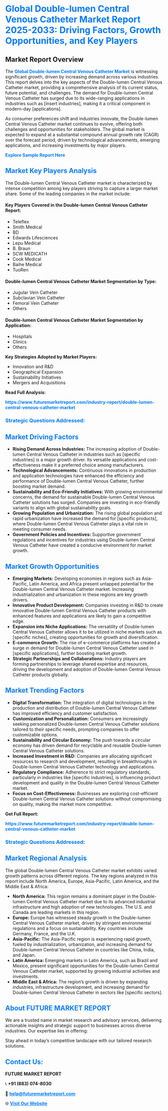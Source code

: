 <h1 style="color: #007BFF;">Global Double-lumen Central Venous Catheter Market Report 2025-2033: Driving Factors, Growth Opportunities, and Key Players</h1>

<section id="overview">
<h2>Market Report Overview</h2>
<p>The <a href="https://www.futuremarketreport.com/industry-report/double-lumen-central-venous-catheter-market" style="color: #007BFF; text-decoration: none;"><strong>Global Double-lumen Central Venous Catheter Market</strong></a> is witnessing significant growth, driven by increasing demand across various industries. This report delves into the key aspects of the Double-lumen Central Venous Catheter market, providing a comprehensive analysis of its current status, future potential, and challenges. The demand for Double-lumen Central Venous Catheter has surged due to its wide-ranging applications in industries such as [insert industries], making it a critical component in modern-day [applications].</p>
<p>As consumer preferences shift and industries innovate, the Double-lumen Central Venous Catheter market continues to evolve, offering both challenges and opportunities for stakeholders. The global market is expected to expand at a substantial compound annual growth rate (CAGR) over the forecast period, driven by technological advancements, emerging applications, and increasing investments by major players.</p>
</section>

<section id="overview">
<p><a href="https://www.futuremarketreport.com/request-sample/reportId=78193" style="color: #007BFF; text-decoration: none;"><strong>Explore Sample Report Here</strong></a></p>
</section>

<section id="key-players">
<h2 style="color: #007BFF;">Market Key Players Analysis</h2>
<p>The Double-lumen Central Venous Catheter market is characterized by intense competition among key players striving to capture a larger market share. Some of the leading companies in the market include:</p>
<h4>Key Players Covered in the Double-lumen Central Venous Catheter Report:</h4>
<ul><li>Teleflex</li><li>Smith Medical</li><li>BD</li><li>Edwards Lifesciences</li><li>Lepu Medical</li><li>B. Braun</li><li>SCW MEDICATH</li><li>Cook Medical</li><li>Baihe Medical</li><li>TuoRen</li></ul>
<h4>Double-lumen Central Venous Catheter Market Segmentation by Type:</h4>
<ul><li>Jugular Vein Catheter</li><li>Subclavian Vein Catheter</li><li>Femoral Vein Catheter</li><li>Others</li></ul>

<h4>Double-lumen Central Venous Catheter Market Segmentation by Application:</h4>
<ul><li>Hospitals</li><li>Clinics</li><li>Others</li></ul>
<p><strong>Key Strategies Adopted by Market Players:</strong></p>
<ul>
<li>Innovation and R&D</li>
<li>Geographical Expansion</li>
<li>Sustainability Initiatives</li>
<li>Mergers and Acquisitions</li>
</ul>
</section>

<section>
<p><strong>Read Full Analysis: </strong></p><a href="https://www.futuremarketreport.com/industry-report/double-lumen-central-venous-catheter-market" style="color: #007BFF; text-decoration: none;"><strong>https://www.futuremarketreport.com/industry-report/double-lumen-central-venous-catheter-market</strong></a>
<h3 style="color: #007BFF;">Strategic Questions Addressed:</h3>
</section>

<section id="driving-factors">
<h2 style="color: #007BFF;">Market Driving Factors</h2>
<ul>
<li><strong>Rising Demand Across Industries:</strong> The increasing adoption of Double-lumen Central Venous Catheter in industries such as [specific industries] is a major growth driver. Its versatile applications and cost-effectiveness make it a preferred choice among manufacturers.</li>
<li><strong>Technological Advancements:</strong> Continuous innovations in production and application technologies have enhanced the efficiency and performance of Double-lumen Central Venous Catheter, further boosting market demand.</li>
<li><strong>Sustainability and Eco-Friendly Initiatives:</strong> With growing environmental concerns, the demand for sustainable Double-lumen Central Venous Catheter solutions has surged. Companies are investing in eco-friendly variants to align with global sustainability goals.</li>
<li><strong>Growing Population and Urbanization:</strong> The rising global population and rapid urbanization have increased the demand for [specific products], where Double-lumen Central Venous Catheter plays a vital role in meeting consumer needs.</li>
<li><strong>Government Policies and Incentives:</strong> Supportive government regulations and incentives for industries using Double-lumen Central Venous Catheter have created a conducive environment for market growth.</li>
</ul>
</section>

<section id="growth-opportunities">
<h2 style="color: #007BFF;">Market Growth Opportunities</h2>
<ul>
<li><strong>Emerging Markets:</strong> Developing economies in regions such as Asia-Pacific, Latin America, and Africa present untapped potential for the Double-lumen Central Venous Catheter market. Increasing industrialization and urbanization in these regions are key growth drivers.</li>
<li><strong>Innovative Product Development:</strong> Companies investing in R&D to create innovative Double-lumen Central Venous Catheter products with enhanced features and applications are likely to gain a competitive edge.</li>
<li><strong>Expansion into Niche Applications:</strong> The versatility of Double-lumen Central Venous Catheter allows it to be utilized in niche markets such as [specific niches], creating opportunities for growth and diversification.</li>
<li><strong>E-commerce Growth:</strong> The rise of e-commerce platforms has created a surge in demand for Double-lumen Central Venous Catheter used in [specific applications], further boosting market growth.</li>
<li><strong>Strategic Partnerships and Collaborations:</strong> Industry players are forming partnerships to leverage shared expertise and resources, driving the development and adoption of Double-lumen Central Venous Catheter products globally.</li>
</ul>
</section>

<section id="trending-factors">
<h2 style="color: #007BFF;">Market Trending Factors</h2>
<ul>
<li><strong>Digital Transformation:</strong> The integration of digital technologies in the production and distribution of Double-lumen Central Venous Catheter has improved efficiency and customer satisfaction.</li>
<li><strong>Customization and Personalization:</strong> Consumers are increasingly seeking personalized Double-lumen Central Venous Catheter solutions tailored to their specific needs, prompting companies to offer customizable options.</li>
<li><strong>Sustainability and Circular Economy:</strong> The push towards a circular economy has driven demand for recyclable and reusable Double-lumen Central Venous Catheter solutions.</li>
<li><strong>Increased Investment in R&D:</strong> Companies are allocating significant resources to research and development, resulting in breakthroughs in Double-lumen Central Venous Catheter technology and applications.</li>
<li><strong>Regulatory Compliance:</strong> Adherence to strict regulatory standards, particularly in industries like [specific industries], is influencing product development and quality in the Double-lumen Central Venous Catheter market.</li>
<li><strong>Focus on Cost-Effectiveness:</strong> Businesses are exploring cost-efficient Double-lumen Central Venous Catheter solutions without compromising on quality, making the market more competitive.</li>
</ul>
</section>

<section>
<p><strong>Get Full Report: </strong></p><a href="https://www.futuremarketreport.com/industry-report/double-lumen-central-venous-catheter-market" style="color: #007BFF; text-decoration: none;"><strong>https://www.futuremarketreport.com/industry-report/double-lumen-central-venous-catheter-market</strong></a>
<h3 style="color: #007BFF;">Strategic Questions Addressed:</h3>
</section>


<section id="regional-analysis">
<h2 style="color: #007BFF;">Market Regional Analysis</h2>
<p>The global Double-lumen Central Venous Catheter market exhibits varied growth patterns across different regions. The key regions analyzed in this report include North America, Europe, Asia-Pacific, Latin America, and the Middle East & Africa:</p>
<ul>
<li><strong>North America:</strong> This region remains a dominant player in the Double-lumen Central Venous Catheter market due to its advanced industrial infrastructure and high adoption of new technologies. The U.S. and Canada are leading markets in this region.</li>
<li><strong>Europe:</strong> Europe has witnessed steady growth in the Double-lumen Central Venous Catheter market, driven by stringent environmental regulations and a focus on sustainability. Key countries include Germany, France, and the U.K.</li>
<li><strong>Asia-Pacific:</strong> The Asia-Pacific region is experiencing rapid growth, fueled by industrialization, urbanization, and increasing demand for Double-lumen Central Venous Catheter in countries like China, India, and Japan.</li>
<li><strong>Latin America:</strong> Emerging markets in Latin America, such as Brazil and Mexico, present significant opportunities for the Double-lumen Central Venous Catheter market, supported by growing industrial activities and investments.</li>
<li><strong>Middle East & Africa:</strong> The region’s growth is driven by expanding industries, infrastructure development, and increasing demand for Double-lumen Central Venous Catheter in sectors like [specific sectors].</li>
</ul>
</section>

<footer>
<h2 style="color: #007BFF;">About FUTURE MARKET REPORT</h2>
<p>We are a trusted name in market research and advisory services, delivering actionable insights and strategic support to businesses across diverse industries. Our expertise lies in offering:</p>

<p>Stay ahead in today’s competitive landscape with our tailored research solutions.</p>

<h2 style="color: #007BFF;">Contact Us:</h2>
<p><strong>FUTURE MARKET REPORT</strong></p>
<p>📞 <strong>+91 (883) 074-8030</strong></p>
<p>📧 <strong><a href="mailto:help@futuremarketreport.com" style="color: #007BFF;">help@futuremarketreport.com</a></strong></p>
<p>🌐 <strong><a href="https://www.futuremarketreport.com/" style="color: #007BFF;">Visit Our Website</a></strong></p>
</footer>